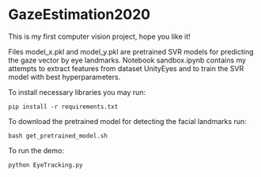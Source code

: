 # GazeEstimation2020

This is my first computer vision project, hope you like it!

Files model_x.pkl and model_y.pkl are pretrained SVR models for predicting the gaze vector by eye landmarks.
Notebook sandbox.ipynb contains my attempts to extract features from dataset UnityEyes and to train the SVR model with best hyperparameters.

To install necessary libraries you may run:
```
pip install -r requirements.txt
```

To download the pretrained model for detecting the facial landmarks run:
```
bash get_pretrained_model.sh
```

To run the demo:
```
python EyeTracking.py
```
